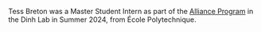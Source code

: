 Tess Breton was a Master Student Intern as part of the <a href="https://cancerdynamics.columbia.edu/partnership-columbia-alliance-research-internship-program">Alliance Program</a> in the Dinh Lab in Summer 2024, from École Polytechnique.
